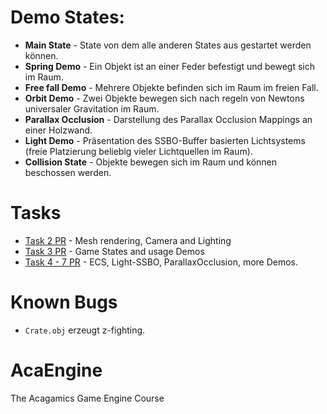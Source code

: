 # Demo States:

* **Main State** - State von dem alle anderen States aus gestartet werden können.
* **Spring Demo** - Ein Objekt ist an einer Feder befestigt und bewegt sich im Raum.
* **Free fall Demo** - Mehrere Objekte befinden sich im Raum im freien Fall.
* **Orbit Demo** - Zwei Objekte bewegen sich nach regeln von Newtons universaler Gravitation im Raum.
* **Parallax Occlusion** - Darstellung des Parallax Occlusion Mappings an einer Holzwand.
* **Light Demo** - Präsentation des SSBO-Buffer basierten Lichtsystems (freie Platzierung beliebig vieler Lichtquellen im Raum).
* **Collision State** - Objekte bewegen sich im Raum und können beschossen werden.

# Tasks

* [Task 2 PR](https://github.com/BlazingTwist/GameEngineProject/pull/1) - Mesh rendering, Camera and Lighting
* [Task 3 PR](https://github.com/BlazingTwist/GameEngineProject/pull/2) - Game States and usage Demos
* [Task 4 - 7 PR](https://github.com/BlazingTwist/GameEngineProject/pull/3) - ECS, Light-SSBO, ParallaxOcclusion, more Demos.

# Known Bugs

* `Crate.obj` erzeugt z-fighting.

# AcaEngine

The Acagamics Game Engine Course
